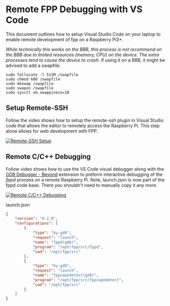 # Remote FPP Debugging with VS Code
This document outlines how to setup Visual Studio Code on your laptop
to enable remote development of fpp on a Raspberry Pi3+.

_While technically this works on the BBB, this process is not recommend on the BBB due to limited resources (memory, CPU)
on the device. The extra processes tend to cause the device to crash._    If using it on a BBB, it might be advised to add
a swapfile:
```
sudo fallocate -l 512M /swapfile
sudo chmod 600 /swapfile
sudo mkswap /swapfile
sudo swapon /swapfile
sudo sysctl vm.swappiness=10
```

## Setup Remote-SSH
Follow the video shows how to setup the remote-ssh plugin in Visual Studio
code that allows the editor to remotely access the Raspberry Pi.  This step
alone allows for web development with FPP.

[![Remote-SSH Setup](https://img.youtube.com/vi/h2MhkFKUOow/0.jpg)](https://www.youtube.com/watch?v=h2MhkFKUOow)

## Remote C/C++ Debugging 
Follow video shows how to use the VS Code visual debugger along with the
[GDB Debugger - Beyond](https://marketplace.visualstudio.com/items?itemName=coolchyni.beyond-debug) extension
to preform interactive debugging of the *fppd* process on a remote
Raspberry Pi. Note, launch.json is now part of the fppd code base.  There you shouldn't need to manually copy it
any more. 

[![Remote C/C++ Debugging](https://img.youtube.com/vi/bix6WzRrbEQ/0.jpg)](https://www.youtube.com/watch?v=bix6WzRrbEQ) 

launch.json
```json
{
    "version": "0.2.0",
    "configurations": [
        {
            "type": "by-gdb",
            "request": "launch",
            "name": "fppd(gdb)",
            "program": "/opt/fpp/src/fppd",
            "cwd": "/opt/fpp/src"
        },
        {
            "type": "by-gdb",
            "request": "launch",
            "name": "fppcapedetect(gdb)",
            "program": "/opt/fpp/src/fppcapedetect",
            "cwd": "/opt/fpp/src"
        }
    ]
}
```
